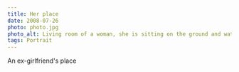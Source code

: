 ```yaml
---
title: Her place
date: 2008-07-26
photo: photo.jpg
photo_alt: Living room of a woman, she is sitting on the ground and watching for something on her computer
tags: Portrait
---
```


An ex-girlfriend's place
